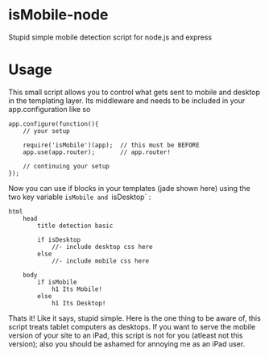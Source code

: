 isMobile-node
=============

Stupid simple mobile detection script for node.js and express

Usage
=============

This small script allows you to control what gets sent to mobile and desktop in the templating layer. Its middleware and needs to be included in your app.configuration like so

    app.configure(function(){
    	// your setup

    	require('isMobile')(app);  // this must be BEFORE
    	app.use(app.router);       // app.router!

    	// continuing your setup
    });

Now you can use if blocks in your templates (jade shown here) using the two key variable `isMobile and `isDesktop` :

    html
        head
            title detection basic

            if isDesktop
                //- include desktop css here
            else
                //- include mobile css here

        body
            if isMobile
                h1 Its Mobile!
            else
                h1 Its Desktop!

Thats it! Like it says, stupid simple. Here is the one thing to be aware of, this script treats tablet computers as desktops. If you want to serve the mobile version of your site to an iPad, this script is not for you (atleast not this version); also you should be ashamed for annoying me as an iPad user.

